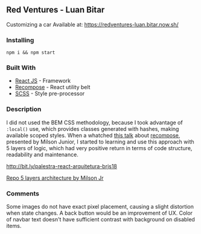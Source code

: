 ## Red Ventures - Luan Bitar

Customizing a car
Available at: <https://redventures-luan.bitar.now.sh/>

### Installing
 
``
npm i && npm start
``

### Built With

- [React JS](https://reactjs.org/) - Framework
- [Recompose](https://github.com/acdlite/recompose) - React utility belt
- [SCSS](https://sass-lang.com/) - Style pre-processor

### Description

I did not used the BEM CSS methodology, because I took advantage of `:local()` use, which provides classes generated with hashes, making available scoped styles. When a whatched [this talk](https://www.youtube.com/watch?v=DTI5ojWBrW0&t=19965s) about [recompose](https://github.com/acdlite/recompose), presented by Milson Junior, I started to learning and use this approach with 5 layers of logic, which had very positive return in terms of code structure, readability and maintenance.

http://bit.ly/palestra-react-arquitetura-brjs18

[Repo 5 layers architecture by Milson Jr](https://github.com/mjnr/react-5-layer-architecture/tree/react-five-layers-architecture)

### Comments

Some images do not have exact pixel placement, causing a slight distortion when state changes. A back button would be an improvement of UX. Color of navbar text doesn't have sufficient contrast with background on disabled items.
